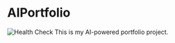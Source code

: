 # AIPortfolio
![Health Check](https://github.com/kopals123/AIPortfolio/actions/workflows/health-check.yml/badge.svg)
This is my AI-powered portfolio project.
